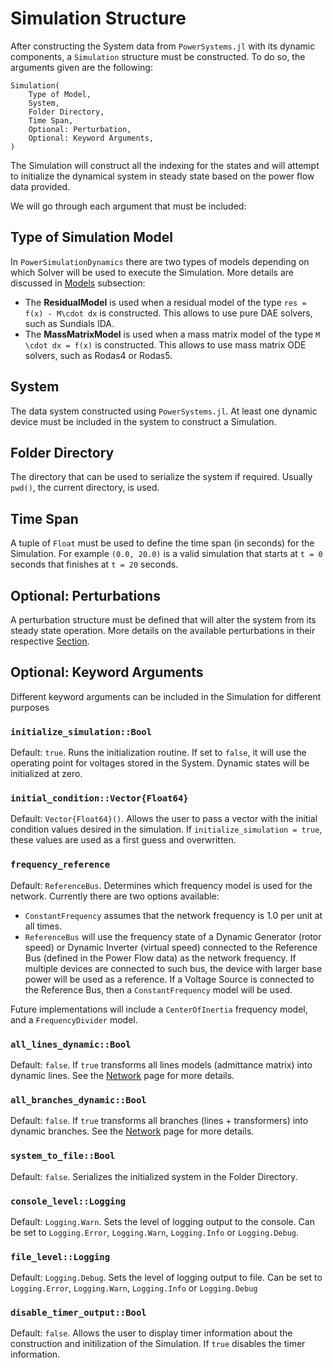 # Simulation Structure

After constructing the System data from `PowerSystems.jl` with its dynamic components, a `Simulation` structure must be constructed. To do so, the arguments given are the following:

```raw
Simulation(
    Type of Model,
    System,
    Folder Directory,
    Time Span,
    Optional: Perturbation,
    Optional: Keyword Arguments,
)
```

The Simulation will construct all the indexing for the states and will attempt to initialize the dynamical system in steady state based on the power flow data provided.

We will go through each argument that must be included:

## Type of Simulation Model

In `PowerSimulationDynamics` there are two types of models depending on which Solver will be used to execute the Simulation. More details are discussed in [Models](models.md) subsection:

- The **ResidualModel** is used when a residual model of the type ``res = f(x) - M\cdot dx`` is constructed. This allows to use pure DAE solvers, such as Sundials IDA.
- The **MassMatrixModel** is used when a mass matrix model of the type ``M \cdot dx = f(x)`` is constructed. This allows to use mass matrix ODE solvers, such as Rodas4 or Rodas5.

## System

The data system constructed using `PowerSystems.jl`. At least one dynamic device must be included in the system to construct a Simulation.

## Folder Directory

The directory that can be used to serialize the system if required. Usually `pwd()`, the current directory, is used.

## Time Span

A tuple of `Float` must be used to define the time span (in seconds) for the Simulation. For example `(0.0, 20.0)` is a valid simulation that starts at ``t = 0`` seconds that finishes at ``t = 20`` seconds.

## Optional: Perturbations

A perturbation structure must be defined that will alter the system from its steady state operation. More details on the available perturbations in their respective [Section](perturbations.md).

## Optional: Keyword Arguments

Different keyword arguments can be included in the Simulation for different purposes


### `initialize_simulation::Bool`

Default: `true`. Runs the initialization routine. If set to `false`, it will use the operating point for voltages stored in the System. Dynamic states will be initialized at zero.

### `initial_condition::Vector{Float64}`

Default: `Vector{Float64}()`. Allows the user to pass a vector with the initial condition values desired in the simulation. If `initialize_simulation = true`, these values are used as a first guess and overwritten.

### `frequency_reference`

Default: `ReferenceBus`. Determines which frequency model is used for the network. Currently there are two options available:
- `ConstantFrequency` assumes that the network frequency is 1.0 per unit at all times.
- `ReferenceBus` will use the frequency state of a Dynamic Generator (rotor speed) or Dynamic Inverter (virtual speed) connected to the Reference Bus (defined in the Power Flow data) as the network frequency. If multiple devices are connected to such bus, the device with larger base power will be used as a reference. If a Voltage Source is connected to the Reference Bus, then a `ConstantFrequency` model will be used.

Future implementations will include a `CenterOfInertia` frequency model, and a `FrequencyDivider` model.

### `all_lines_dynamic::Bool`

Default: `false`. If `true` transforms all lines models (admittance matrix) into dynamic lines. See the [Network](component_models/network.md) page for more details.

### `all_branches_dynamic::Bool`

Default: `false`. If `true` transforms all branches (lines + transformers) into dynamic branches. See the [Network](component_models/network.md) page for more details.

### `system_to_file::Bool`

Default: `false`. Serializes the initialized system in the Folder Directory.

### `console_level::Logging`

Default: `Logging.Warn`. Sets the level of logging output to the console. Can be set to `Logging.Error`, `Logging.Warn`, `Logging.Info` or `Logging.Debug`.

### `file_level::Logging`

Default: `Logging.Debug`. Sets the level of logging output to file. Can be set to `Logging.Error`, `Logging.Warn`, `Logging.Info` or `Logging.Debug`

### `disable_timer_output::Bool`

Default: `false`. Allows the user to display timer information about the construction and initilization of the Simulation. If `true` disables the timer information.